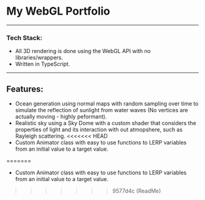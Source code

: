 # My WebGL Portfolio
---
### Tech Stack:
- All 3D rendering is done using the WebGL API with no libraries/wrappers.
- Written in TypeScript.
---
## Features:
- Ocean generation using normal maps with random sampling over time to simulate the reflection of sunlight from water waves (No vertices are actually moving - highly peformant).
- Realistic sky using a Sky Dome with a custom shader that considers the properties of light and its interaction with out atmopshere, such as Rayleigh scattering.
<<<<<<< HEAD
- Custom Animator class with easy to use functions to LERP variables from an initial value to a target value. 

=======
- Custom Animator class with easy to use functions to LERP variables from an initial value to a target value. 
>>>>>>> 9577d4c (ReadMe)
